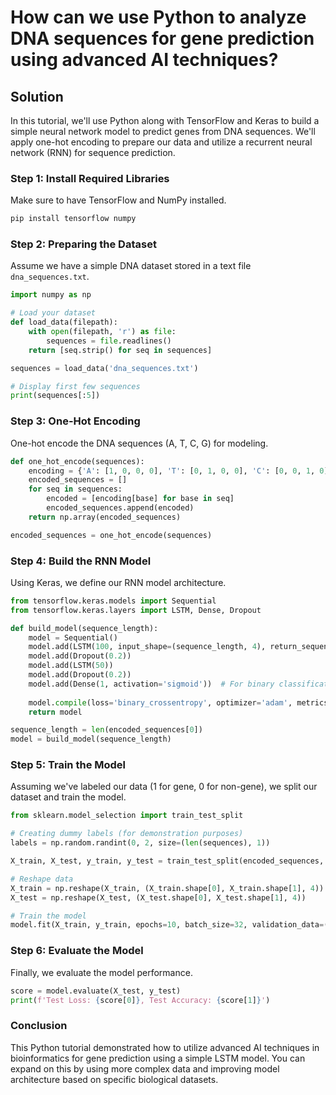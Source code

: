 # How can we use Python to analyze DNA sequences for gene prediction using advanced AI techniques?

## Solution

In this tutorial, we'll use Python along with TensorFlow and Keras to build a simple neural network model to predict genes from DNA sequences. We'll apply one-hot encoding to prepare our data and utilize a recurrent neural network (RNN) for sequence prediction.

### Step 1: Install Required Libraries

Make sure to have TensorFlow and NumPy installed.

```bash
pip install tensorflow numpy
```

### Step 2: Preparing the Dataset

Assume we have a simple DNA dataset stored in a text file `dna_sequences.txt`.

```python
import numpy as np

# Load your dataset
def load_data(filepath):
    with open(filepath, 'r') as file:
        sequences = file.readlines()
    return [seq.strip() for seq in sequences]

sequences = load_data('dna_sequences.txt')

# Display first few sequences
print(sequences[:5])
```

### Step 3: One-Hot Encoding

One-hot encode the DNA sequences (A, T, C, G) for modeling.

```python
def one_hot_encode(sequences):
    encoding = {'A': [1, 0, 0, 0], 'T': [0, 1, 0, 0], 'C': [0, 0, 1, 0], 'G': [0, 0, 0, 1]}
    encoded_sequences = []
    for seq in sequences:
        encoded = [encoding[base] for base in seq]
        encoded_sequences.append(encoded)
    return np.array(encoded_sequences)

encoded_sequences = one_hot_encode(sequences)
```

### Step 4: Build the RNN Model

Using Keras, we define our RNN model architecture.

```python
from tensorflow.keras.models import Sequential
from tensorflow.keras.layers import LSTM, Dense, Dropout

def build_model(sequence_length):
    model = Sequential()
    model.add(LSTM(100, input_shape=(sequence_length, 4), return_sequences=True))
    model.add(Dropout(0.2))
    model.add(LSTM(50))
    model.add(Dropout(0.2))
    model.add(Dense(1, activation='sigmoid'))  # For binary classification (gene / non-gene)
    
    model.compile(loss='binary_crossentropy', optimizer='adam', metrics=['accuracy'])
    return model

sequence_length = len(encoded_sequences[0])
model = build_model(sequence_length)
```

### Step 5: Train the Model

Assuming we've labeled our data (1 for gene, 0 for non-gene), we split our dataset and train the model.

```python
from sklearn.model_selection import train_test_split

# Creating dummy labels (for demonstration purposes)
labels = np.random.randint(0, 2, size=(len(sequences), 1))

X_train, X_test, y_train, y_test = train_test_split(encoded_sequences, labels, test_size=0.2, random_state=42)

# Reshape data
X_train = np.reshape(X_train, (X_train.shape[0], X_train.shape[1], 4))
X_test = np.reshape(X_test, (X_test.shape[0], X_test.shape[1], 4))

# Train the model
model.fit(X_train, y_train, epochs=10, batch_size=32, validation_data=(X_test, y_test))
```

### Step 6: Evaluate the Model

Finally, we evaluate the model performance.

```python
score = model.evaluate(X_test, y_test)
print(f'Test Loss: {score[0]}, Test Accuracy: {score[1]}')
```

### Conclusion

This Python tutorial demonstrated how to utilize advanced AI techniques in bioinformatics for gene prediction using a simple LSTM model. You can expand on this by using more complex data and improving model architecture based on specific biological datasets.